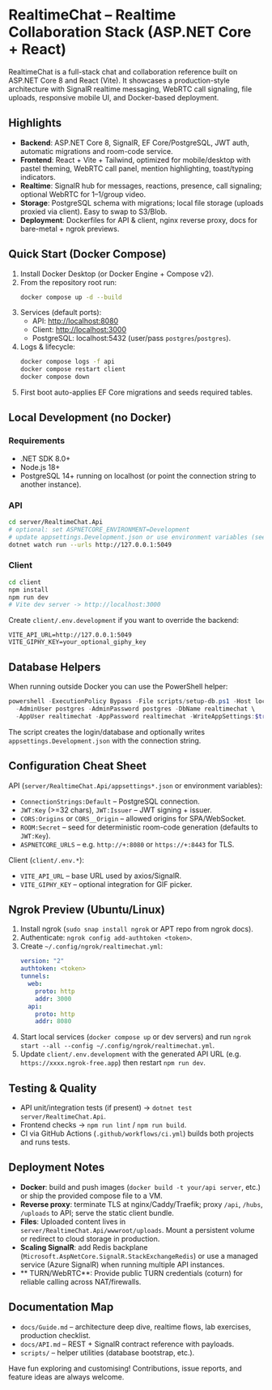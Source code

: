 RealtimeChat – Realtime Collaboration Stack (ASP.NET Core + React)
=================================================================

RealtimeChat is a full-stack chat and collaboration reference built on ASP.NET Core 8 and React (Vite). It showcases a production-style architecture with SignalR realtime messaging, WebRTC call signaling, file uploads, responsive mobile UI, and Docker-based deployment.

Highlights
---------
- **Backend**: ASP.NET Core 8, SignalR, EF Core/PostgreSQL, JWT auth, automatic migrations and room-code service.
- **Frontend**: React + Vite + Tailwind, optimized for mobile/desktop with pastel theming, WebRTC call panel, mention highlighting, toast/typing indicators.
- **Realtime**: SignalR hub for messages, reactions, presence, call signaling; optional WebRTC for 1–1/group video.
- **Storage**: PostgreSQL schema with migrations; local file storage (uploads proxied via client). Easy to swap to S3/Blob.
- **Deployment**: Dockerfiles for API & client, nginx reverse proxy, docs for bare-metal + ngrok previews.

Quick Start (Docker Compose)
----------------------------
1. Install Docker Desktop (or Docker Engine + Compose v2).
2. From the repository root run:
   ```bash
   docker compose up -d --build
   ```
3. Services (default ports):
   - API: <http://localhost:8080>
   - Client: <http://localhost:3000>
   - PostgreSQL: localhost:5432 (user/pass `postgres`/`postgres`).
4. Logs & lifecycle:
   ```bash
   docker compose logs -f api
   docker compose restart client
   docker compose down
   ```
5. First boot auto-applies EF Core migrations and seeds required tables.

Local Development (no Docker)
----------------------------
### Requirements
- .NET SDK 8.0+
- Node.js 18+
- PostgreSQL 14+ running on localhost (or point the connection string to another instance).

### API
```bash
cd server/RealtimeChat.Api
# optional: set ASPNETCORE_ENVIRONMENT=Development
# update appsettings.Development.json or use environment variables (see below)
dotnet watch run --urls http://127.0.0.1:5049
```

### Client
```bash
cd client
npm install
npm run dev
# Vite dev server -> http://localhost:3000
```
Create `client/.env.development` if you want to override the backend:
```
VITE_API_URL=http://127.0.0.1:5049
VITE_GIPHY_KEY=your_optional_giphy_key
```

Database Helpers
----------------
When running outside Docker you can use the PowerShell helper:
```powershell
powershell -ExecutionPolicy Bypass -File scripts/setup-db.ps1 -Host localhost -Port 5432 \
  -AdminUser postgres -AdminPassword postgres -DbName realtimechat \
  -AppUser realtimechat -AppPassword realtimechat -WriteAppSettings:$true
```
The script creates the login/database and optionally writes `appsettings.Development.json` with the connection string.

Configuration Cheat Sheet
-------------------------
API (`server/RealtimeChat.Api/appsettings*.json` or environment variables):
- `ConnectionStrings:Default` – PostgreSQL connection.
- `JWT:Key` (>=32 chars), `JWT:Issuer` – JWT signing + issuer.
- `CORS:Origins` or `CORS__Origin` – allowed origins for SPA/WebSocket.
- `ROOM:Secret` – seed for deterministic room-code generation (defaults to `JWT:Key`).
- `ASPNETCORE_URLS` – e.g. `http://+:8080` or `https://+:8443` for TLS.

Client (`client/.env.*`):
- `VITE_API_URL` – base URL used by axios/SignalR.
- `VITE_GIPHY_KEY` – optional integration for GIF picker.

Ngrok Preview (Ubuntu/Linux)
----------------------------
1. Install ngrok (`sudo snap install ngrok` or APT repo from ngrok docs).
2. Authenticate: `ngrok config add-authtoken <token>`.
3. Create `~/.config/ngrok/realtimechat.yml`:
   ```yaml
   version: "2"
   authtoken: <token>
   tunnels:
     web:
       proto: http
       addr: 3000
     api:
       proto: http
       addr: 8080
   ```
4. Start local services (`docker compose up` or dev servers) and run `ngrok start --all --config ~/.config/ngrok/realtimechat.yml`.
5. Update `client/.env.development` with the generated API URL (e.g. `https://xxxx.ngrok-free.app`) then restart `npm run dev`.

Testing & Quality
-----------------
- API unit/integration tests (if present) → `dotnet test server/RealtimeChat.Api`.
- Frontend checks → `npm run lint` / `npm run build`.
- CI via GitHub Actions (`.github/workflows/ci.yml`) builds both projects and runs tests.

Deployment Notes
----------------
- **Docker**: build and push images (`docker build -t your/api server`, etc.) or ship the provided compose file to a VM.
- **Reverse proxy**: terminate TLS at nginx/Caddy/Traefik; proxy `/api`, `/hubs`, `/uploads` to API; serve the static client bundle.
- **Files**: Uploaded content lives in `server/RealtimeChat.Api/wwwroot/uploads`. Mount a persistent volume or redirect to cloud storage in production.
- **Scaling SignalR**: add Redis backplane (`Microsoft.AspNetCore.SignalR.StackExchangeRedis`) or use a managed service (Azure SignalR) when running multiple API instances.
- ** TURN/WebRTC**: Provide public TURN credentials (coturn) for reliable calling across NAT/firewalls.

Documentation Map
-----------------
- `docs/Guide.md` – architecture deep dive, realtime flows, lab exercises, production checklist.
- `docs/API.md` – REST + SignalR contract reference with payloads.
- `scripts/` – helper utilities (database bootstrap, etc.).

Have fun exploring and customising! Contributions, issue reports, and feature ideas are always welcome.



